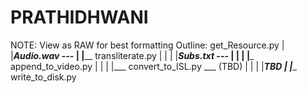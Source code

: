 # PRATHIDHWANI 

NOTE: View as RAW for best formatting
Outline:
get_Resource.py 
|
|___Audio.wav_ ---
              |
              |____ transliterate.py
              |                     |
              |                     |___Subs.txt_ ---
              |                                      |
              |                                      |___ append_to_video.py
              |                                      |
              |                                      |___ convert_to_ISL.py ___ (TBD)
              |                                      |
              |                                      |___TBD
              |
              |____ write_to_disk.py
        
